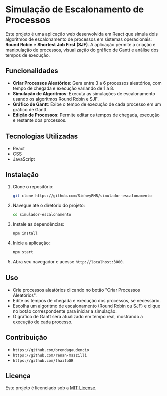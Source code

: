 # Simulação de Escalonamento de Processos

Este projeto é uma aplicação web desenvolvida em React que simula dois algoritmos de escalonamento de processos em sistemas operacionais: **Round Robin** e **Shortest Job First (SJF)**. A aplicação permite a criação e manipulação de processos, visualização do gráfico de Gantt e análise dos tempos de execução.

## Funcionalidades

- **Criar Processos Aleatórios**: Gera entre 3 a 6 processos aleatórios, com tempo de chegada e execução variando de 1 a 8.
- **Simulação de Algoritmos**: Executa as simulações de escalonamento usando os algoritmos Round Robin e SJF.
- **Gráfico de Gantt**: Exibe o tempo de execução de cada processo em um gráfico de Gantt.
- **Edição de Processos**: Permite editar os tempos de chegada, execução e restante dos processos.

## Tecnologias Utilizadas

- React
- CSS
- JavaScript

## Instalação

1. Clone o repositório:

   ```bash
   git clone https://github.com/SidneyRMR/simulador-escalonamento
   ```

2. Navegue até o diretório do projeto:

   ```bash
   cd simulador-escalonamento
   ```

3. Instale as dependências:

   ```bash
   npm install
   ```

4. Inicie a aplicação:

   ```bash
   npm start
   ```

5. Abra seu navegador e acesse `http://localhost:3000`.

## Uso

- Crie processos aleatórios clicando no botão "Criar Processos Aleatórios".
- Edite os tempos de chegada e execução dos processos, se necessário.
- Escolha um algoritmo de escalonamento (Round Robin ou SJF) e clique no botão correspondente para iniciar a simulação.
- O gráfico de Gantt será atualizado em tempo real, mostrando a execução de cada processo.

## Contribuição

- `https://github.com/brendagaudencio`
- `https://github.com/renan-mazzilli`
- `https://github.com/thaitoGB`

## Licença

Este projeto é licenciado sob a [MIT License](LICENSE).
